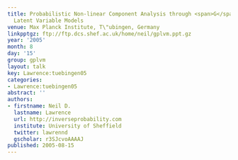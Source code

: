 ```yaml
---
title: Probabilistic Non-linear Component Analysis through <span>G</span>aussian Process
  Latent Variable Models
venue: Max Planck Institute, T\"ubingen, Germany
linkpptgz: ftp://ftp.dcs.shef.ac.uk/home/neil/gplvm.ppt.gz
year: '2005'
month: 8
day: '15'
group: gplvm
layout: talk
key: Lawrence:tuebingen05
categories:
- Lawrence:tuebingen05
abstract: ''
authors:
- firstname: Neil D.
  lastname: Lawrence
  url: http://inverseprobability.com
  institute: University of Sheffield
  twitter: lawrennd
  gscholar: r3SJcvoAAAAJ
published: 2005-08-15
---
```


